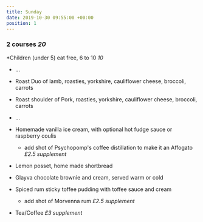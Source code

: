 ```yaml
---
title: Sunday
date: 2019-10-30 09:55:00 +00:00
position: 1
---
```


### 2 courses *20*

*Children (under 5) eat free, 6 to 10 *10*

* ...

* Roast Duo of lamb, roasties, yorkshire, cauliflower cheese, broccoli, carrots

* Roast shoulder of Pork, roasties, yorkshire, cauliflower cheese, broccoli, carrots

* ...

* Homemade vanilla ice cream, with optional hot fudge sauce or raspberry coulis

  * add shot of Psychopomp's coffee distillation to make it an Affogato *£2.5 supplement*

* Lemon posset, home made shortbread

* Glayva chocolate brownie and cream, served warm or cold

* Spiced rum sticky toffee pudding with toffee sauce and cream

  * add shot of Morvenna rum *£2.5 supplement*

* Tea/Coffee *£3 supplement*
